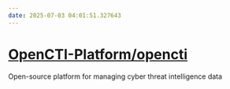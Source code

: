 ```yaml
---
date: 2025-07-03 04:01:51.327643
---
```


# [OpenCTI-Platform/opencti](https://github.com/OpenCTI-Platform/opencti)

Open-source platform for managing cyber threat intelligence data